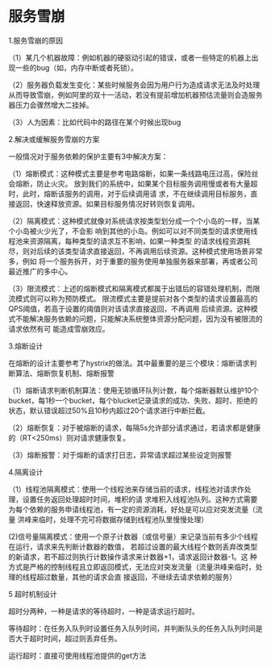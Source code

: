 # 服务雪崩

1.服务雪崩的原因

（1）某几个机器故障：例如机器的硬驱动引起的错误，或者一些特定的机器上出现一些的bug（如，内存中断或者死锁）。

（2）服务器负载发生变化：某些时候服务会因为用户行为造成请求无法及时处理从而导致雪崩，例如阿里的双十一活动，若没有提前增加机器预估流量则会造服务器压力会骤然增大二挂掉。

（3）人为因素：比如代码中的路径在某个时候出现bug

2.解决或缓解服务雪崩的方案

一般情况对于服务依赖的保护主要有3中解决方案：

（1）熔断模式：这种模式主要是参考电路熔断，如果一条线路电压过高，保险丝会熔断，防止火灾。
放到我们的系统中，如果某个目标服务调用慢或者有大量超时，此时，熔断该服务的调用，对于后续调用请
求，不在继续调用目标服务，直接返回，快速释放资源。如果目标服务情况好转则恢复调用。

（2）隔离模式：这种模式就像对系统请求按类型划分成一个个小岛的一样，当某个小岛被火少光了，不会影
响到其他的小岛。例如可以对不同类型的请求使用线程池来资源隔离，每种类型的请求互不影响，如果一种类型
的请求线程资源耗尽，则对后续的该类型请求直接返回，不再调用后续资源。这种模式使用场景非常多，例如
将一个服务拆开，对于重要的服务使用单独服务器来部署，再或者公司最近推广的多中心。

（3）限流模式：上述的熔断模式和隔离模式都属于出错后的容错处理机制，而限流模式则可以称为预防模式。
限流模式主要是提前对各个类型的请求设置最高的QPS阈值，若高于设置的阈值则对该请求直接返回，不再调用
后续资源。这种模式不能解决服务依赖的问题，只能解决系统整体资源分配问题，因为没有被限流的请求依然有可
能造成雪崩效应。


3.熔断设计

在熔断的设计主要参考了hystrix的做法。其中最重要的是三个模块：熔断请求判断算法、熔断恢复机制、熔断报警

（1）熔断请求判断机制算法：使用无锁循环队列计数，每个熔断器默认维护10个bucket，每1秒一个bucket，每个blucket记录请求的成功、失败、超时、拒绝的状态，默认错误超过50%且10秒内超过20个请求进行中断拦截。

（2）熔断恢复：对于被熔断的请求，每隔5s允许部分请求通过，若请求都是健康的（RT<250ms）则对请求健康恢复。

（3）熔断报警：对于熔断的请求打日志，异常请求超过某些设定则报警

4.隔离设计

（1）线程池隔离模式：使用一个线程池来存储当前的请求，线程池对请求作处理，设置任务返回处理超时时间，堆积的请
求堆积入线程池队列。这种方式需要为每个依赖的服务申请线程池，有一定的资源消耗，好处是可以应对突发流量（流量
洪峰来临时，处理不完可将数据存储到线程池队里慢慢处理）

(2)信号量隔离模式：使用一个原子计数器（或信号量）来记录当前有多少个线程在运行，请求来先判断计数器的数值，
若超过设置的最大线程个数则丢弃改类型的新请求，若不超过则执行计数操作请求来计数器+1，请求返回计数器-1。这
种方式是严格的控制线程且立即返回模式，无法应对突发流量（流量洪峰来临时，处理的线程超过数量，其他的请求会直
接返回，不继续去请求依赖的服务）

5 超时机制设计

超时分两种，一种是请求的等待超时，一种是请求运行超时。

等待超时：在任务入队列时设置任务入队列时间，并判断队头的任务入队列时间是否大于超时时间，超过则丢弃任务。

运行超时：直接可使用线程池提供的get方法